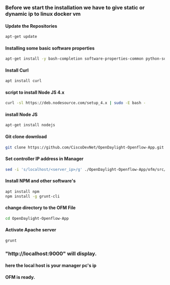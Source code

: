 ###  Before we start the installation we have to give static or dynamic ip to linux docker vm

#### Update the Repositories 
```bash
apt-get update
```

#### Installing some basic software properties

``` bash
apt-get install -y bash-completion software-properties-common python-software-properties
```
#### Install Curl
```bash
apt install curl
```
#### script to install Node JS 4.x
```bash
curl -sl https://deb.nodesource.com/setup_4.x | sudo -E bash -
```

#### install Node JS
```bash
apt-get install nodejs
```
#### Git clone download
```bash
git clone https://github.com/CiscoDevNet/OpenDaylight-Openflow-App.git
```
#### Set controller IP address in Manager
```bash
sed -i 's/localhost/<server_ip>/g' ./OpenDaylight-Openflow-App/ofm/src/common/config/env.module.js ### Use the IP we noted earlier, for "server_ip"
```

#### Install NPM and other software's
```bash
apt install npm
npm install -g grunt-cli
``` 

#### change directory to the OFM File
```bash
cd OpenDaylight-Openflow-App
```
#### Activate Apache server
```bash
grunt
```
### "http://localhost:9000" will display.
#### here the local host is your manager pc's ip 

#### OFM is ready.
